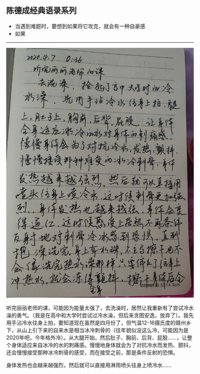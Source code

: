 ## 陈德成经典语录系列

- 当遇到难题时，要想到如果将它攻克，就会有一种自豪感
- 如果



---------

![](works/ana20200407-1.jpg)

听完丽丽老师的课，可能因为能量太强了，去洗澡时，居然让我重新有了尝试冷水澡的勇气。（我是在高中和大学时尝试过冷水澡，但后来贪图安逸，放弃了）。我先用手沾冷水往身上拍，要知道现在虽然是四月份了，但气温12-16摄氏度的赣州乡下，从山上引下来的自来水是相当冰冷刺骨的（往年貌似没这么冷，可能因为是2020年吧，今年格外冷）。从大腿开始，然后肚子、胸前、后背、屁股……，让整个身体适应来自冰冷的水的刺痛感。慢慢地身体就会为了对抗冷水而发热、颤抖，还会慢慢接受那种冰冷刺骨的感受，而在接受之前，那是条件反射的恐惧。

身体发热也会越来越强烈，然后就可以直接用淋雨喷头往身上喷冷水……



